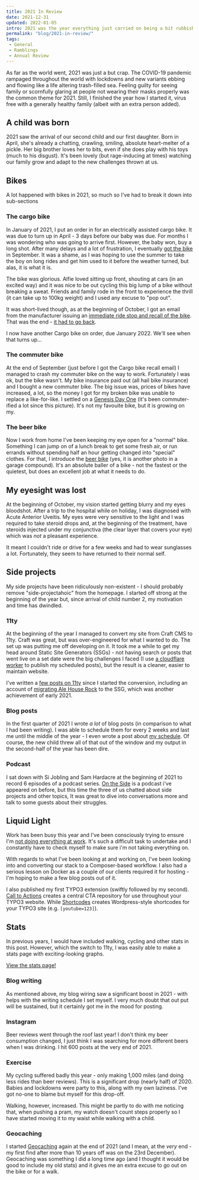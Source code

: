 ```yaml
---
title: 2021 In Review
date: 2021-12-31
updated: 2022-01-05
intro: 2021 was the year everything just carried on being a bit rubbish in the world. There were, however, some excellent highlights in the year
permalink: "blog/2021-in-review/"
tags:
 - General
 - Ramblings
 - Annual Review
---
```


As far as the world went, 2021 was just a but crap. The COVID-19 pandemic rampaged throughout the world with lockdowns and new variants ebbing and flowing like a life altering trash-filled sea. Feeling guilty for seeing family or scornfully glaring at people not wearing their masks properly was the common theme for 2021. Still, I finished the year how I started it, virus free with a generally healthy family (albeit with an extra person added).

## A child was born

2021 saw the arrival of our second child and our first daughter. Born in April, she's already a chatting, crawling, smiling, absolute heart-melter of a pickle. Her big brother loves her to bits, even if she does play with his toys (much to his disgust). It's been lovely (but rage-inducing at times) watching our family grow and adapt to the new challenges thrown at us.

## Bikes

A lot happened with bikes in 2021, so much so I've had to break it down into sub-sections

### The cargo bike

In January of 2021, I put an order in for an electrically assisted cargo bike. It was due to turn up in April - 3 days before our baby was due. For months I was wondering who was going to arrive first. However, the baby won, buy a long shot. After many delays and a lot of frustration, I eventually [got the bike](https://www.instagram.com/p/CTU85OUIOWn/) in September. It was a shame, as I was hoping to use the summer to take the boy on long rides and get him used to it before the weather turned, but alas, it is what it is.

The bike was glorious. Alfie loved sitting up front, shouting at cars (in an excited way) and it was nice to be out cycling this big lump of a bike without breaking a sweat. Friends and family rode in the front to experience the thrill (it can take up to 100kg weight) and I used any excuse to "pop out".

It was short-lived though, as at the beginning of October, I got an email from the manufacturer issuing an [immediate ride stop and recall of the bike](https://www.r-m.de/en-gb/enterprise/press/press-releases/recall-and-immediate-ride-stop-packster-70-model/). That was the end - [it had to go back](https://www.instagram.com/p/CVYIYwGIAWE/).

I now have another Cargo bike on order, due January 2022. We'll see when that turns up...

### The commuter bike

At the end of September (just before I got the Cargo bike recall email) I managed to crash my commuter bike on the way to work. Fortunately I was ok, but the bike wasn't. My bike insurance paid out (all hail bike insurance) and I bought a new commuter bike. The big issue was, prices of bikes have increased, a lot, so the money I got for my broken bike was unable to replace a like-for-like. I settled on a [Genesis Day One](https://www.instagram.com/p/CUf7u6pIatL/) (it's been commuter-ified a lot since this picture). It's not my favouite bike, but it is growing on my.

### The beer bike

Now I work from home I've been keeping my eye open for a "normal" bike. Something I can jump on of a lunch break to get some fresh air, or run errands without spending half an hour getting changed into "special" clothes. For that, I introduce the [beer bike](https://www.instagram.com/p/CYXPS2HLwn0/) (yes, it is another photo in a garage compound). It's an absolute baller of a bike - not the fastest or the quietest, but does an excellent job at what it needs to do.

## My eyesight was lost

At the beginning of October, my vision started getting blurry and my eyes bloodshot. After a trip to the hospital while on holiday, I was diagnosed with Acute Anterior Uveitis. My eyes were very sensitive to the light and I was required to take steroid drops and, at the beginning of the treatment, have steroids injected under my conjunctiva (the clear layer that covers your eye) which was _not_ a pleasant experience.

It meant I couldn't ride or drive for a few weeks and had to wear sunglasses a lot. Fortunately, they seem to have returned to their normal self.

## Side projects

My side projects have been ridiculously non-existent - I should probably remove "side-projectahoic" from the homepage. I started off strong at the beginning of the year but, since arrival of child number 2, my motivation and time has dwindled.

### 11ty

At the beginning of the year I managed to convert my site from Craft CMS to 11ty. Craft was great, but was over-engineered for what I wanted to do. The set up was putting me off developing on it. It took me a while to get my head around Static Site Generators (SSGs) - not having search or posts that went live on a set date were the big challenges I faced (I use [a cloudflare worker](/blog/deploy-11ty-scheduled-posts-with-cloudflare-workers/) to publish my scheduled posts), but the result is a cleaner, easier to maintain website.

I've written a [few posts on 11ty](/category/11ty/) since I started the conversion, including an account of [migrating Ale House Rock](/blog/building-ale-house-rock-with-11ty/) to the SSG, which was another achievement of early 2021.

### Blog posts

In the first quarter of 2021 I wrote _a lot_ of blog posts (in comparison to what I had been writing). I was able to schedule them for every 2 weeks and last me until the middle of the year - I even wrote a post about [my schedule](/blog/my-2021-writing-schedule/). Of course, the new child threw all of that out of the window and my output in the second-half of the year has been dire.

### Podcast

I sat down with Si Jobling and Sam Hardacre at the beginning of 2021 to record 6 episodes of a podcast series. [On the Side](https://makelifeworkpodcast.com/tag/season-5/0) is a podcast i've appeared on before, but this time the three of us chatted about side projects and other topics, It was great to dive into conversations more and talk to some guests about their struggles.

## Liquid Light

Work has been busy this year and I've been consciously trying to ensure I'm [not doing everything at work](/blog/making-sure-youre-not-doing-everything-at-work). It's such a difficult task to undertake and I constantly have to check myself to make sure i'm not taking everything on.

With regards to what I've been looking at and working on, I've been looking into and converting our stack to a Composer-based workflow. I also had a serious lesson on Docker as a couple of our clients required it for hosting - I'm hoping to make a few blog posts out of it.

I also published my first TYPO3 extension (swiftly followed by my second). [Call to Actions](https://extensions.typo3.org/extension/call_to_actions) creates a central CTA repository for use throughout your TYPO3 website. While [Shortcodes](https://extensions.typo3.org/extension/shortcodes) creates Wordpress-style shortcodes for your TYPO3 site (e.g. `[youtube=123]`).

## Stats

In previous years, I would have included walking, cycling and other stats in this post. However, which the switch to 11ty, I was easily able to make a stats page with exciting-looking graphs.

[View the stats page!](/stats)

### Blog writing

As mentioned above, my blog wiring saw a significant boost in 2021 - with helps with the writing schedule I set myself. I very much doubt that out put will be sustained, but it certainly got me in the mood for posting.

### Instagram

Beer reviews went through the roof last year! I don't think my beer consumption changed, I just think I was searching for more different beers when I was drinking. I hit 600 posts at the very end of 2021.

### Exercise

My cycling suffered badly this year - only making 1,000 miles (and doing less rides than beer reviews). This is a significant drop (nearly half) of 2020. Babies and lockdowns were party to this, along with my own laziness. I've got no-one to blame but myself for this drop-off.

Walking, however, increased. This might be partly to do with me noticing that, when pushing a pram, my watch doesn't count steps properly so I have started moving it to my waist while walking with a child.

### Geocaching

I started [Geocaching](https://www.geocaching.com/) again at the end of 2021 (and I mean, at the _very_ end - my first find after more than 10 years off was on the 23rd December). Geocaching was something I did a long time ago (and I thought it would be good to include my old stats) and it gives me an extra excuse to go out on the bike or for a walk.
